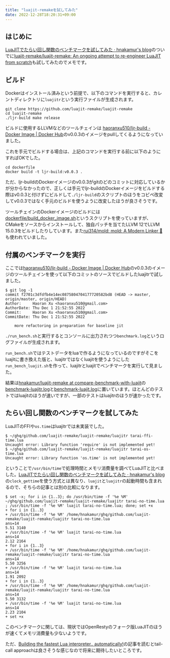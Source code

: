 ```yaml
---
title: "luajit-remakeを試してみた"
date: 2022-12-28T18:20:31+09:00
---
```

## はじめに
[LuaJITでたらい回し関数のベンチマークを試してみた · hnakamur's blog](/blog/2022/12/28/tried-tarai-benchmark-with-luajit/)のついでに[luajit-remake/luajit-remake: An ongoing attempt to re-engineer LuaJIT from scratch](https://github.com/luajit-remake/luajit-remake)も試してみたのでメモです。

## ビルド

Dockerはインストール済みという前提で、以下のコマンドを実行すると、カレントディレクトリに`luajitr`という実行ファイルが生成されます。

```
git clone https://github.com/luajit-remake/luajit-remake
cd luajit-remake
./ljr-build make release
```

ビルドに使用するLLVMなどのツールチェインは
[haoranxu510/ljr-build - Docker Image | Docker Hub](https://hub.docker.com/r/haoranxu510/ljr-build)のv0.0.3のイメージをpullしてくるようになっていました。

これを手元でビルドする場合は、上記のコマンドを実行する前に以下のようにすればOKでした。

```
cd dockerfile
docker build -t ljr-build:v0.0.3 .
```

ただ、ljr-buildのDockerイメージのv0.0.3がgitのどのコミットに対応しているかが分からなかったので、正しくは手元でljr-buildのDockerイメージをビルドする際はv0.0.3と付けずにビルドして`./ljr-build`のスクリプトのほうをコピペ改変してv0.0.3ではなく手元のビルドを使うように改変したほうが良さそうです。

ツールチェインのDockerイメージのビルドには[dockerfile/build_docker_image.sh](https://github.com/luajit-remake/luajit-remake/blob/master/dockerfile/build_docker_image.sh)というスクリプトを使っていますが、CMakeをソースからインストールして、独自パッチを当てたLLVM 12でLLVM 15.0.3をビルドしたりしています。また[rui314/mold: mold: A Modern Linker 🦠](https://github.com/rui314/mold/)も使われていました。

## 付属のベンチマークを実行

ここでは[haoranxu510/ljr-build - Docker Image | Docker Hub](https://hub.docker.com/r/haoranxu510/ljr-build)のv0.0.3のイメージのツールチェインを使って以下のコミットのソースでビルドしたluajitrで試しました。

```
$ git log -1
commit f2701c3dfdfb4e14ec0875804704177720582bd8 (HEAD -> master, origin/master, origin/HEAD)
Author:     Haoran Xu <haoranxu510@gmail.com>
AuthorDate: Thu Dec 1 21:52:55 2022
Commit:     Haoran Xu <haoranxu510@gmail.com>
CommitDate: Thu Dec 1 21:52:55 2022

    more refactoring in preparation for baseline jit
```

`./run_bench.sh`と実行するとコンソールに出力されつつ`benchmark.log`というログファイルが生成されます。

`run_bench.sh`ではテストデータをluaで作るようになっているのですがそこをluajitに書き換えた版と、luajitrではなくluajitを使うようにした`run_bench_luajit.sh`を作って、luajitrとluajitでベンチマークを実行して見ました。

結果は[hnakamur/luajit-remake at compare-benchmark-with-luajit](https://github.com/hnakamur/luajit-remake/tree/compare-benchmark-with-luajit)の[benchmark-luajitr.log](https://github.com/hnakamur/luajit-remake/blob/compare-benchmark-with-luajit/benchmark-luajitr.log)と[benchmark-luajit.log](https://github.com/hnakamur/luajit-remake/blob/compare-benchmark-with-luajit/benchmark-luajit.log)に置いています。ほとんどのテストではluajitのほうが速いですが、一部のテストはluajitrのほうが速かったです。

## たらい回し関数のベンチマークを試してみた

LuaJITのFFIや`os.time`はluajitrでは未実装でした。

```
$ ~/ghq/github.com/luajit-remake/luajit-remake/luajitr tarai-ffi-time.lua
Uncaught error: Library function 'require' is not implemented yet!
$ ~/ghq/github.com/luajit-remake/luajit-remake/luajitr tarai-os-time.lua
Uncaught error: Library function 'os.time' is not implemented yet!
```

ということで`/usr/bin/time`で処理時間とメモリ消費量を調べてLuaJITと比べました。[LuaJITでたらい回し関数のベンチマークを試してみた · hnakamur's blog](/blog/2022/12/28/tried-tarai-benchmark-with-luajit/)の`clock_gettime`を使う方式とは異なり、`luajit`と`luajitr`の起動時間も含まれるので、そちらの記事とは別の比較になります。

```
$ set -x; for i in {1..3}; do /usr/bin/time -f '%e %M' ~/ghq/github.com/luajit-remake/luajit-remake/luajitr tarai-no-time.lua ; /usr/bin/time -f '%e %M' luajit tarai-no-time.lua; done; set +x
+ for i in {1..3}
+ /usr/bin/time -f '%e %M' /home/hnakamur/ghq/github.com/luajit-remake/luajit-remake/luajitr tarai-no-time.lua
ans=14
5.51 3140
+ /usr/bin/time -f '%e %M' luajit tarai-no-time.lua
ans=14
2.12 2164
+ for i in {1..3}
+ /usr/bin/time -f '%e %M' /home/hnakamur/ghq/github.com/luajit-remake/luajit-remake/luajitr tarai-no-time.lua
ans=14
5.50 3256
+ /usr/bin/time -f '%e %M' luajit tarai-no-time.lua
ans=14
1.91 2092
+ for i in {1..3}
+ /usr/bin/time -f '%e %M' /home/hnakamur/ghq/github.com/luajit-remake/luajit-remake/luajitr tarai-no-time.lua
ans=14
5.50 3132
+ /usr/bin/time -f '%e %M' luajit tarai-no-time.lua
ans=14
2.23 2104
+ set +x
```

このベンチマークに関しては、現状ではOpenRestyのフォーク版LuaJITのほうが速くてメモリ消費量も少ないようです。

ただ、[Building the fastest Lua interpreter.. automatically!](https://sillycross.github.io/2022/11/22/2022-11-22/)の記事を読むとtail-call approachは良さそうな感じなので将来に期待したいところです。
